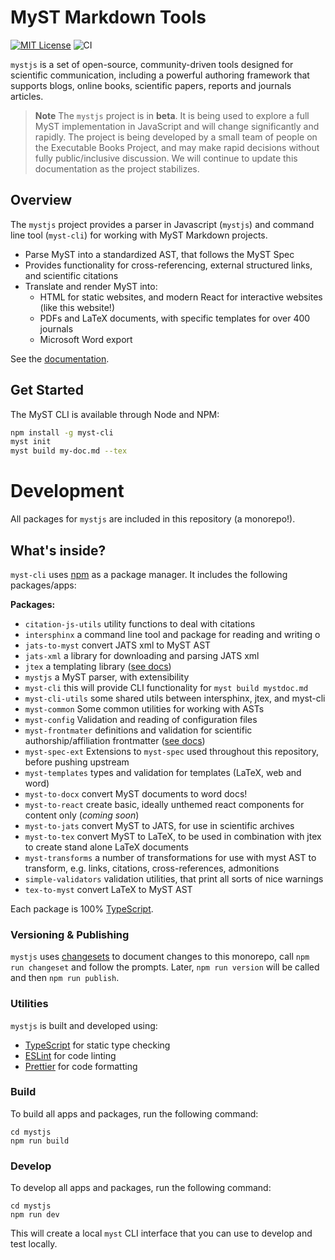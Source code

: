 # MyST Markdown Tools

[![MIT License](https://img.shields.io/badge/license-MIT-blue.svg)](https://github.com/executablebooks/mystjs/blob/main/LICENSE)
![CI](https://github.com/executablebooks/mystjs/workflows/CI/badge.svg)

`mystjs` is a set of open-source, community-driven tools designed for scientific communication, including a powerful authoring framework that supports blogs, online books, scientific papers, reports and journals articles.

> **Note**
> The `mystjs` project is in **beta**. It is being used to explore a full MyST implementation in JavaScript and will change significantly and rapidly.
> The project is being developed by a small team of people on the Executable Books Project, and may make rapid decisions without fully public/inclusive discussion.
> We will continue to update this documentation as the project stabilizes.

## Overview

The `mystjs` project provides a parser in Javascript (`mystjs`) and command line tool (`myst-cli`) for working with MyST Markdown projects.

- Parse MyST into a standardized AST, that follows the MyST Spec
- Provides functionality for cross-referencing, external structured links, and scientific citations
- Translate and render MyST into:
  - HTML for static websites, and modern React for interactive websites (like this website!)
  - PDFs and LaTeX documents, with specific templates for over 400 journals
  - Microsoft Word export

See the [documentation](https://js.myst.tools).

## Get Started

The MyST CLI is available through Node and NPM:

```bash
npm install -g myst-cli
myst init
myst build my-doc.md --tex
```

# Development

All packages for `mystjs` are included in this repository (a monorepo!).

## What's inside?

`myst-cli` uses [npm](https://www.npmjs.com/) as a package manager. It includes the following packages/apps:

**Packages:**

- `citation-js-utils` utility functions to deal with citations
- `intersphinx` a command line tool and package for reading and writing o
- `jats-to-myst` convert JATS xml to MyST AST
- `jats-xml` a library for downloading and parsing JATS xml
- `jtex` a templating library ([see docs](https://js.myst.tools/jtex))
- `mystjs` a MyST parser, with extensibility
- `myst-cli` this will provide CLI functionality for `myst build mystdoc.md`
- `myst-cli-utils` some shared utils between intersphinx, jtex, and myst-cli
- `myst-common` Some common utilities for working with ASTs
- `myst-config` Validation and reading of configuration files
- `myst-frontmater` definitions and validation for scientific authorship/affiliation frontmatter ([see docs](https://js.myst.tools/guide/frontmatter))
- `myst-spec-ext` Extensions to `myst-spec` used throughout this repository, before pushing upstream
- `myst-templates` types and validation for templates (LaTeX, web and word)
- `myst-to-docx` convert MyST documents to word docs!
- `myst-to-react` create basic, ideally unthemed react components for content only (_coming soon_)
- `myst-to-jats` convert MyST to JATS, for use in scientific archives
- `myst-to-tex` convert MyST to LaTeX, to be used in combination with jtex to create stand alone LaTeX documents
- `myst-transforms` a number of transformations for use with myst AST to transform, e.g. links, citations, cross-references, admonitions
- `simple-validators` validation utilities, that print all sorts of nice warnings
- `tex-to-myst` convert LaTeX to MyST AST

Each package is 100% [TypeScript](https://www.typescriptlang.org/).

### Versioning & Publishing

`mystjs` uses [changesets](https://github.com/changesets/changesets) to document changes to this monorepo, call `npm run changeset` and follow the prompts. Later, `npm run version` will be called and then `npm run publish`.

### Utilities

`mystjs` is built and developed using:

- [TypeScript](https://www.typescriptlang.org/) for static type checking
- [ESLint](https://eslint.org/) for code linting
- [Prettier](https://prettier.io) for code formatting

### Build

To build all apps and packages, run the following command:

```
cd mystjs
npm run build
```

### Develop

To develop all apps and packages, run the following command:

```
cd mystjs
npm run dev
```

This will create a local `myst` CLI interface that you can use to develop and test locally.
